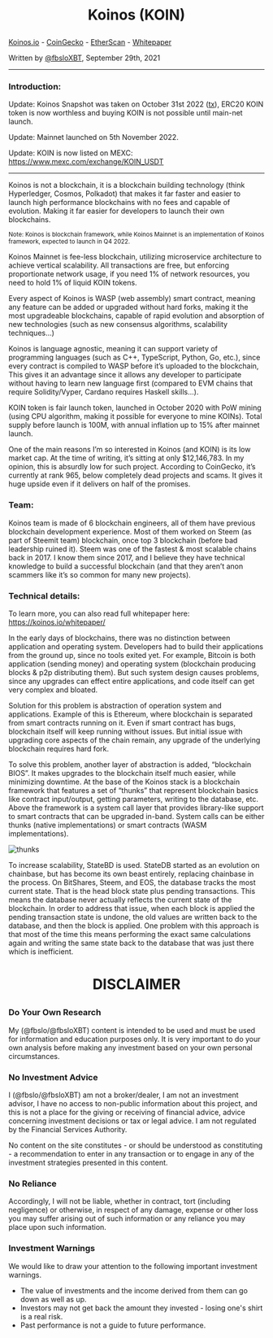 <h1><p align=center>Koinos (KOIN)</h1>

[Koinos.io](https://koinos.io/) - [CoinGecko](https://www.coingecko.com/en/coins/koinos) - [EtherScan](https://etherscan.io/token/0x66d28cb58487a7609877550e1a34691810a6b9fc) - [Whitepaper](https://koinos.io/whitepaper)</p>

Written by [@fbsloXBT](https://twitter.com/fbsloxbt), September 29th, 2021 

---

<h3>Introduction:</h3>

Update: Koinos Snapshot was taken on October 31st 2022 ([tx](https://etherscan.io/tx/0xf28c62da7a075d42f471527c8305421fba4d964cf3fb9eea0169927b53e9cf03)), ERC20 KOIN token is now worthless and buying KOIN is not possible until main-net launch.

Update: Mainnet launched on 5th November 2022.

Update: KOIN is now listed on MEXC: https://www.mexc.com/exchange/KOIN_USDT

---

Koinos is not a blockchain, it is a blockchain building technology (think Hyperledger, Cosmos, Polkadot) that makes it far faster and easier to launch high performance blockchains with no fees and capable of evolution. Making it far easier for developers to launch their own blockchains.

<sup>Note: Koinos is blockchain framework, while Koinos Mainnet is an implementation of Koinos framework, expected to launch in Q4 2022.</sup>

Koinos Mainnet is fee-less blockchain, utilizing microservice architecture to achieve vertical scalability. All transactions are free, but enforcing proportionate network usage, if you need 1% of network resources, you need to hold 1% of liquid KOIN tokens.

Every aspect of Koinos is WASP (web assembly) smart contract, meaning any feature can be added or upgraded without hard forks, making it the most upgradeable blockchains, capable of rapid evolution and absorption of new technologies (such as new consensus algorithms, scalability techniques…)

Koinos is language agnostic, meaning it can support variety of programming languages (such as C++, TypeScript, Python, Go, etc.), since every contract is compiled to WASP before it’s uploaded to the blockchain, This gives it an advantage since it allows any developer to participate without having to learn new language first (compared to EVM chains that require Solidity/Vyper, Cardano requires Haskell skills…).

KOIN token is fair launch token, launched in October 2020 with PoW mining (using CPU algorithm, making it possible for everyone to mine KOINs). Total supply before launch is 100M, with annual inflation up to 15% after mainnet launch.

One of the main reasons I’m so interested in Koinos (and KOIN) is its low market cap. At the time of writing, it’s sitting at only $12,146,783. In my opinion, this is absurdly low for such project. According to CoinGecko, it’s currently at rank 965, below completely dead projects and scams. It gives it huge upside even if it delivers on half of the promises.

<h3>Team:</h3>

Koinos team is made of 6 blockchain engineers, all of them have previous blockchain development experience. Most of them worked on Steem (as part of Steemit team) blockchain, once top 3 blockchain (before bad leadership ruined it). Steem was one of the fastest & most scalable chains back in 2017. 
I know them since 2017, and I believe they have technical knowledge to build a successful blockchain (and that they aren’t anon scammers like it’s so common for many new projects).

<h3>Technical details:</h3>

To learn more, you can also read full whitepaper here: <https://koinos.io/whitepaper/>

In the early days of blockchains, there was no distinction between application and operating system. Developers had to build their applications from the ground up, since no tools exited yet. For example, Bitcoin is both application (sending money) and operating system (blockchain producing blocks & p2p distributing them). But such system design causes problems, since any upgrades can effect entire applications, and code itself can get very complex and bloated.

Solution for this problem is abstraction of operation system and applications. Example of this is Ethereum, where blockchain is separated from smart contracts running on it. Even if smart contract has bugs, blockchain itself will keep running without issues. But initial issue with upgrading core aspects of the chain remain, any upgrade of the underlying blockchain requires hard fork.

To solve this problem, another layer of abstraction is added, “blockchain BIOS”. It makes upgrades to the blockchain itself much easier, while minimizing downtime. At the base of the Koinos stack is a blockchain framework that features a set of “thunks” that represent blockchain basics like contract input/output, getting parameters, writing to the database, etc. Above the framework is a system call layer that provides library-like support to smart contracts that can be upgraded in-band. System calls can be either thunks (native implementations) or smart contracts (WASM implementations).

![thunks](https://koinos.io/thunks.png)

To increase scalability, StateBD is used. StateDB started as an evolution on chainbase, but has become its own beast entirely, replacing chainbase in the process. On BitShares, Steem, and EOS, the database tracks the most current state. That is the head block state plus pending transactions. This means the database never actually reflects the current state of the blockchain. In order to address that issue, when each block is applied the pending transaction state is undone, the old values are written back to the database, and then the block is applied. One problem with this approach is that most of the time this means performing the exact same calculations again and writing the same state back to the database that was just there which is inefficient.

<h1><p align=center>DISCLAIMER</h1>

<h3>Do Your Own Research</h3>

My (@fbslo/@fbsloXBT) content is intended to be used and must be used for information and education purposes only. It is very important to do your own analysis before making any investment based on your own personal circumstances.

<h3>No Investment Advice</h3>

I (@fbslo/@fbsloXBT) am not a broker/dealer, I am not an investment advisor, I have no access to non-public information about this project, and this is not a place for the giving or receiving of financial advice, advice concerning investment decisions or tax or legal advice. I am not regulated by the Financial Services Authority.

No content on the site constitutes - or should be understood as constituting - a recommendation to enter in any transaction or to engage in any of the investment strategies presented in this content.

<h3>No Reliance</h3> 

Accordingly, I will not be liable, whether in contract, tort (including negligence) or otherwise, in respect of any damage, expense or other loss you may suffer arising out of such information or any reliance you may place upon such information.

<h3>Investment Warnings</h3> 

We would like to draw your attention to the following important investment warnings.

-   The value of investments and the income derived from them can go down as well as up.
-   Investors may not get back the amount they invested - losing one's shirt is a real risk.
-   Past performance is not a guide to future performance.
